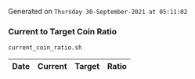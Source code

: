 Generated on `Thursday 30-September-2021 at 05:11:02`

### Current to Target Coin Ratio
`current_coin_ratio.sh`

Date|Current|Target|Ratio
---|---|---|---
